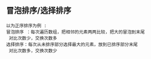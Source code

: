 ## 冒泡排序/选择排序
```
以为正序排序为例 :
冒泡排序 ：每次遍历数组，把相邻的元素两两比较，把大的冒泡到末尾
 对比次数少，交换次数多
选择排序：每次从未排序部分选择最大的元素，放到已排序部分末尾
 对比次数多，交换次数少
 
```
